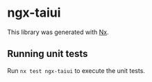 # ngx-taiui

This library was generated with [Nx](https://nx.dev).

## Running unit tests

Run `nx test ngx-taiui` to execute the unit tests.
